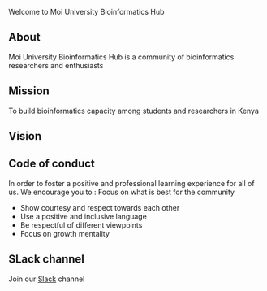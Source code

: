 
Welcome to Moi University Bioinformatics Hub

## About
Moi University Bioinformatics Hub is a community of bioinformatics researchers and enthusiasts

## Mission
To build bioinformatics capacity among students and researchers in Kenya
## Vision


## Code of conduct
In order to foster a positive and professional learning experience for all of us. We encourage you to :
Focus on what is best for the community
* Show courtesy and respect towards each other
* Use a positive and inclusive language
* Be respectful of different viewpoints
* Focus on growth mentality


## SLack channel
Join our [Slack](https://join.slack.com/t/moi-uni-bioinfo/shared_invite/zt-1ic9tul1h-xV_vu78odgGZEbhcV6Rtpg) channel
